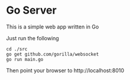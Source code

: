 # Go Server

This is a simple web app written in Go

Just run the following

```
cd ./src
go get github.com/gorilla/websocket
go run main.go
```

Then point your browser to http://localhost:8010
